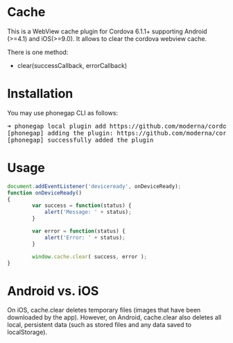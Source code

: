 Cache
=============

This is a WebView cache plugin for Cordova 6.1.1+ supporting Android (>=4.1) and iOS(>=9.0).
It allows to clear the cordova webview cache.

There is one method:

* clear(successCallback, errorCallback)

Installation
======
You may use phonegap CLI as follows:

<pre>
➜ phonegap local plugin add https://github.com/moderna/cordova-plugin-cache.git
[phonegap] adding the plugin: https://github.com/moderna/cordova-plugin-cache.git
[phonegap] successfully added the plugin
</pre>

Usage
====
```javascript
document.addEventListener('deviceready', onDeviceReady);
function onDeviceReady()
{
        var success = function(status) {
            alert('Message: ' + status);
        }

        var error = function(status) {
            alert('Error: ' + status);
        }

        window.cache.clear( success, error );
}
```

Android vs. iOS
======

On iOS, cache.clear deletes temporary files (images that have been downloaded by the app). However, on Android, cache.clear also deletes all local, persistent data (such as stored files and any data saved to localStorage).
